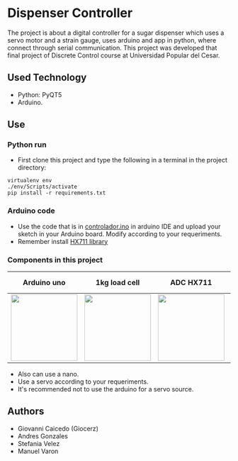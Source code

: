 # Dispenser Controller
The project is about a digital controller for a sugar dispenser which uses a servo motor and a strain gauge, uses arduino and app in python, where connect through serial communication. This project was developed that final project of Discrete Control course at Universidad Popular del Cesar.
## Used Technology
- Python: PyQT5
- Arduino.

## Use
### Python run
- First clone this project and type the following in a terminal in the project directory:
```
virtualenv env
./env/Scripts/activate
pip install -r requirements.txt
```
### Arduino code
- Use the code that is in <a href='https://github.com/Giocerz/DispenserController/blob/main/Arduino/CONTROLADOR_DISPENSADOR/CONTROLADOR_DISPENSADOR.ino'>controlador.ino</a> in arduino IDE and upload your sketch in your Arduino board. Modify according to your requeriments.
- Remember install <a href='https://github.com/bogde/HX711'>HX711 library</a>

### Components in this project

|Arduino uno|1kg load cell|ADC HX711|180 degree servomotor s90|
|-----------|-------------------------------------|-------------------------|-------------------------|
|<img src='https://store.arduino.cc/cdn/shop/products/A000066_03.front_934x700.jpg?v=1629815860' width='150'/>|<img src='https://robu.in/wp-content/uploads/2017/04/517saYIG0vL._SL1100_.jpg' width='150'/>|<img src='https://electronilab.co/wp-content/uploads/2017/11/M%C3%B3dulo-conversor-Anal%C3%B3gico-Digital-de-24-Bits-HX711-1.jpg' width='150'/>|<img src='https://www.electronicoscaldas.com/1120/micro-servo-motor-sg90.jpg' width='150'/>|



- Also can use a nano.
- Use a servo according to your requeriments.
- It's recommended not to use the arduino for a servo source.


## Authors
- Giovanni Caicedo (Giocerz)
- Andres Gonzales
- Stefania Velez
- Manuel Varon
